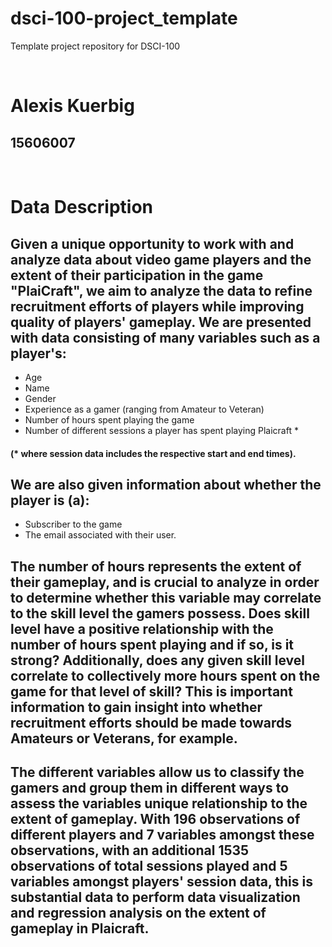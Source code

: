 # dsci-100-project_template
Template project repository for DSCI-100

&nbsp;

# Alexis Kuerbig
## 15606007

&nbsp;
&nbsp;
&nbsp;
&nbsp;
&nbsp;
&nbsp;
&nbsp;
&nbsp;
&nbsp;
&nbsp;




# Data Description

## Given a unique opportunity to work with and analyze data about video game players and the extent of their participation in the game "PlaiCraft", we aim to analyze the data to refine recruitment efforts of players while improving quality of players' gameplay. We are presented with data consisting of many variables such as a player's:

* Age
* Name
* Gender
* Experience as a gamer (ranging from Amateur to Veteran)
* Number of hours spent playing the game
* Number of different sessions a player has spent playing Plaicraft *

#### (* where session data includes the respective start and end times). 


## We are also given information about whether the player is (a):

* Subscriber to the game
* The email associated with their user.


## The number of hours represents the extent of their gameplay, and is crucial to analyze in order to determine whether this variable may correlate to the skill level the gamers possess. Does skill level have a positive relationship with the number of hours spent playing and if so, is it strong? Additionally, does any given skill level correlate to collectively more hours spent on the game for that level of skill? This is important information to gain insight into whether recruitment efforts should be made towards Amateurs or Veterans, for example. 

## The different variables allow us to classify the gamers and group them in different ways to assess the variables unique relationship to the extent of gameplay. With 196 observations of different players and 7 variables amongst these observations, with an additional 1535 observations of total sessions played and 5 variables amongst players' session data, this is substantial data to perform data visualization and regression analysis on the extent of gameplay in Plaicraft.